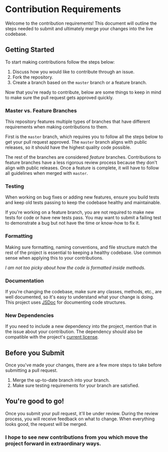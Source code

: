 # Contribution Requirements
Welcome to the contribution requirements! This document will outline the steps needed to submit and ultimately merge your changes into the live codebase.

## Getting Started
To start making contributions follow the steps below:

1. Discuss how you would like to contribute through an issue.
2. Fork the repository.
3. Create a branch based on the `master` branch or a feature branch.

Now that you're ready to contribute, below are some things to keep in mind to make sure the pull request gets approved quickly.

### Master vs. Feature Branches
This repository features multiple types of branches that have different requirements when making contributions to them. 

First is the `master` branch, which requires you to follow all the steps below to get your pull request approved. The `master` branch aligns with public releases, so it should have the highest quality code possible. 

The rest of the branches are considered *feature* branches. Contributions to feature branches have a less rigorous review process because they don't align with public releases. Once a feature is complete, it will have to follow all guidelines when merged with `master`.

### Testing
When working on bug fixes or adding new features, ensure you build tests and keep old tests passing to keep the codebase healthy and maintainable.

If you're working on a feature branch, you are not required to make new tests for code or have new tests pass. You may want to submit a failing test to demonstrate a bug but not have the time or know-how to fix it.

### Formatting
Making sure formatting, naming conventions, and file structure match the rest of the project is essential to keeping a healthy codebase. Use common sense when applying this to your contributions.

*I am not too picky about how the code is formatted inside methods.*

### Documentation
If you're changing the codebase, make sure any classes, methods, etc., are well documented, so it's easy to understand what your change is doing. This project uses [JSDoc](https://jsdoc.app/) for documenting code structures.

### New Dependencies
If you need to include a new dependency into the project, mention that in the issue about your contribution. The dependency should also be compatible with the project's [current license](./LICENSE.md).

## Before you Submit
Once you've made your changes, there are a few more steps to take before submitting a pull request.

1. Merge the up-to-date branch into your branch.
2. Make sure testing requirements for your branch are satisfied.

## You're good to go!
Once you submit your pull request, it'll be under review. During the review process, you will receive feedback on what to change. When everything looks good, the request will be merged.

### I hope to see new contributions from you which move the project forward in extraordinary ways.
